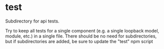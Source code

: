 # test
Subdirectory for api tests.

Try to keep all tests for a single component (e.g. a single loopback model, module, etc.)
in a single file. There should be no need for subdirectories, but if subdirectories
are added, be sure to update the "test" npm script
